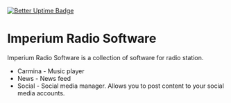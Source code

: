 [![Better Uptime Badge](https://betteruptime.com/status-badges/v1/monitor/fmuu.svg)](https://betteruptime.com/?utm_source=status_badge)
# Imperium Radio Software
Imperium Radio Software is a collection of software for radio station.
- Carmina - Music player
- News - News feed
- Social - Social media manager. Allows you to post content to your social media accounts.